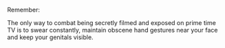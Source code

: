 Remember:

The only way to combat being secretly filmed and exposed on prime time TV is to swear constantly, maintain obscene hand gestures near your face and keep your genitals visible.